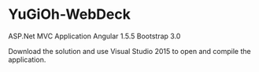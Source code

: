 # YuGiOh-WebDeck


ASP.Net MVC Application
Angular 1.5.5
Bootstrap 3.0

Download the solution and use Visual Studio 2015 to open and compile the application.
